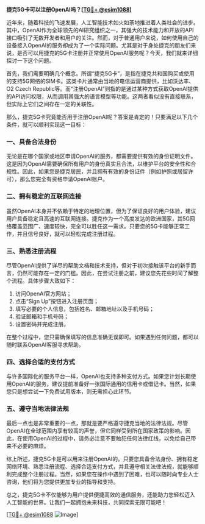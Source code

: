 **捷克5G卡可以注册OpenAI吗？[[TG💪+ @esim1088](https://t.me/s/esim1088)]**

近年来，随着科技的飞速发展，人工智能技术如火如荼地推进着人类社会的进步。其中，OpenAI作为全球领先的AI研究组织之一，其强大的技术能力和开放的API接口吸引了无数开发者和用户的关注。然而，对于普通用户来说，如何使用自己的设备接入OpenAI的服务却成为了一个实际问题。尤其是对于身处捷克的朋友们来说，是否可以用捷克的5G卡注册并正常使用OpenAI服务呢？今天，我们就来详细探讨一下这个问题。

首先，我们需要明确几个概念。所谓“捷克5G卡”，是指在捷克共和国购买或使用的支持5G网络的SIM卡。这类卡片通常由当地的电信运营商提供，比如沃达丰、O2 Czech Republic等。而“注册OpenAI”则指的是通过某种方式获取OpenAI提供的API访问权限，从而调用其强大的语言模型等功能。这两者看似没有直接联系，但实际上它们之间存在一定的关联性。

那么，捷克5G卡究竟能否用于注册OpenAI呢？答案是肯定的！只要满足以下几个条件，就可以顺利实现这一目标：

### **一、具备合法身份**
无论是在哪个国家或地区申请OpenAI的服务，都需要提供有效的身份证明文件。这是因为OpenAI需要确保所有用户的身份真实且合法，以维护平台的安全性和合规性。因此，如果您是捷克居民，并且拥有有效的身份证件（例如护照或居留许可），那么您完全有资格申请OpenAI账户。

### **二、拥有稳定的互联网连接**
虽然OpenAI本身并不依赖于特定的地理位置，但为了保证良好的用户体验，建议用户具备稳定且高速的互联网连接。捷克作为一个高度发达的欧洲国家，其5G网络覆盖范围广、速度较快，完全可以胜任这一需求。只要您的5G卡能够正常工作，并且信号良好，就可以轻松完成注册过程。

### **三、熟悉注册流程**
尽管OpenAI提供了详尽的帮助文档和技术支持，但对于初次接触该平台的新手而言，仍然可能存在一定的门槛。因此，在尝试注册之前，建议您先花些时间了解整个流程。具体步骤大致如下：
1. 访问OpenAI官方网站；
2. 点击“Sign Up”按钮进入注册页面；
3. 填写必要的个人信息，包括姓名、邮箱地址以及手机号码；
4. 验证邮箱和手机号码；
5. 设置密码并完成注册。

在整个过程中，您只需确保填写的信息准确无误即可。如果遇到任何问题，都可以随时联系OpenAI客服寻求帮助。

### **四、选择合适的支付方式**
与许多国际化的服务平台一样，OpenAI也支持多种支付方式。如果您计划长期使用OpenAI的服务，建议提前准备好一张国际通用的信用卡或借记卡。当然，如果您只是想尝试一下免费试用版本，则无需担心此环节。

### **五、遵守当地法律法规**
最后一点也是非常重要的一点，那就是要严格遵守捷克当地的法律法规。尽管OpenAI在全球范围内享有较高的声誉，但它同样受到所在国家政策的影响。因此，在使用OpenAI的过程中，请务必注意不要触犯任何法律红线，以免给自己带来不必要的麻烦。

综上所述，捷克5G卡是可以用来注册OpenAI的。只要您具备合法身份、拥有稳定网络环境、熟悉注册流程、选择合适支付方式，并且遵守相关法律法规，就能够顺利完成整个注册过程。当然，如果您在操作中遇到了困难，也可以随时向专业人士咨询，他们将为您提供更加专业的指导和支持。

总之，捷克5G卡不仅能够为用户提供便捷高效的通信服务，还能助力您轻松迈入人工智能的世界。让我们一起拥抱未来科技，共同探索无限可能吧！

[[TG💪+ @esim1088](https://t.me/s/esim1088) ![Image](https://i.postimg.cc/4NQfJmqS/Snipaste-2025-05-13-00-14-12.png)]
